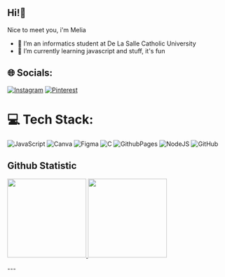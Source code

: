 ## Hi!👋

Nice to meet you, i'm Melia <br>
- 🔭 I’m an informatics student at De La Salle Catholic University <br>
- 🌱 I’m currently learning javascript and stuff, it's fun <br>



## 🌐 Socials:
[![Instagram](https://img.shields.io/badge/Instagram-%23E4405F.svg?logo=Instagram&logoColor=white)](https://instagram.com/ldjau.lait) [![Pinterest](https://img.shields.io/badge/Pinterest-%23E60023.svg?logo=Pinterest&logoColor=white)](https://pinterest.com/ldjaulait) 

# 💻 Tech Stack:
![JavaScript](https://img.shields.io/badge/javascript-%23323330.svg?style=for-the-badge&logo=javascript&logoColor=%23F7DF1E) ![Canva](https://img.shields.io/badge/Canva-%2300C4CC.svg?style=for-the-badge&logo=Canva&logoColor=white) ![Figma](https://img.shields.io/badge/figma-%23F24E1E.svg?style=for-the-badge&logo=figma&logoColor=white) ![C](https://img.shields.io/badge/c-%2300599C.svg?style=for-the-badge&logo=c&logoColor=white) ![GithubPages](https://img.shields.io/badge/github%20pages-121013?style=for-the-badge&logo=github&logoColor=white) ![NodeJS](https://img.shields.io/badge/node.js-6DA55F?style=for-the-badge&logo=node.js&logoColor=white) ![GitHub](https://img.shields.io/badge/github-%23121011.svg?style=for-the-badge&logo=github&logoColor=white)
## Github Statistic
<p align="left">
<a href="https://github.com/Hanliehae">
  <img height="180em" src="https://github-readme-stats-eight-theta.vercel.app/api?username=hanliehae&show_icons=true&theme=algolia&include_all_commits=true&count_private=true"/>
  <img height="180em" src="https://github-readme-stats-eight-theta.vercel.app/api/top-langs/?username=hanliehae&layout=compact&theme=algolia"/>
</a>
</p>
---

<!-- Proudly created with GPRM ( https://gprm.itsvg.in ) -->
</a>
</p>


